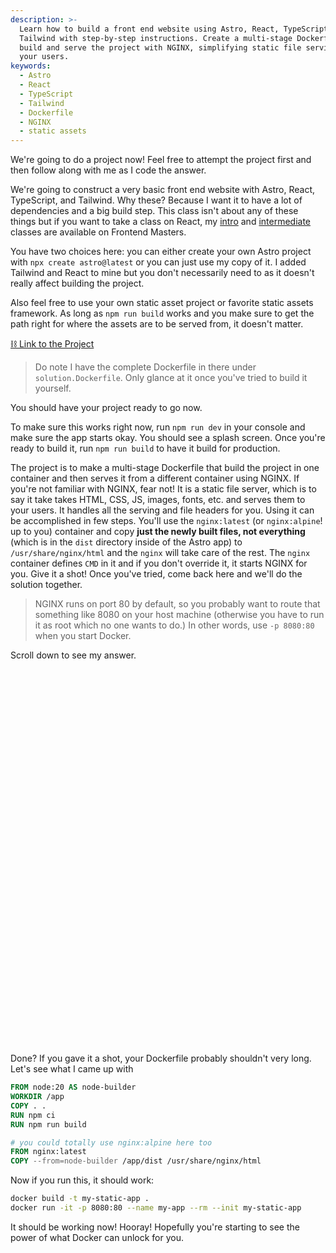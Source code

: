 ```yaml
---
description: >-
  Learn how to build a front end website using Astro, React, TypeScript, and
  Tailwind with step-by-step instructions. Create a multi-stage Dockerfile to
  build and serve the project with NGINX, simplifying static file serving for
  your users.
keywords:
  - Astro
  - React
  - TypeScript
  - Tailwind
  - Dockerfile
  - NGINX
  - static assets
---
```


We're going to do a project now! Feel free to attempt the project first and then follow along with me as I code the answer.

We're going to construct a very basic front end website with Astro, React, TypeScript, and Tailwind. Why these? Because I want it to have a lot of dependencies and a big build step. This class isn't about any of these things but if you want to take a class on React, my [intro][intro] and [intermediate][intermediate] classes are available on Frontend Masters.

You have two choices here: you can either create your own Astro project with `npx create astro@latest` or you can just use my copy of it. I added Tailwind and React to mine but you don't necessarily need to as it doesn't really affect building the project.

Also feel free to use your own static asset project or favorite static assets framework. As long as `npm run build` works and you make sure to get the path right for where the assets are to be served from, it doesn't matter.

[⛓️ Link to the Project][project]

> Do note I have the complete Dockerfile in there under `solution.Dockerfile`. Only glance at it once you've tried to build it yourself.

You should have your project ready to go now.

To make sure this works right now, run `npm run dev` in your console and make sure the app starts okay. You should see a splash screen. Once you're ready to build it, run `npm run build` to have it build for production.

The project is to make a multi-stage Dockerfile that build the project in one container and then serves it from a different container using NGINX. If you're not familiar with NGINX, fear not! It is a static file server, which is to say it take takes HTML, CSS, JS, images, fonts, etc. and serves them to your users. It handles all the serving and file headers for you. Using it can be accomplished in few steps. You'll use the `nginx:latest` (or `nginx:alpine`! up to you) container and copy **just the newly built files, not everything** (which is in the `dist` directory inside of the Astro app) to `/usr/share/nginx/html` and the `nginx` will take care of the rest. The `nginx` container defines `CMD` in it and if you don't override it, it starts NGINX for you. Give it a shot! Once you've tried, come back here and we'll do the solution together.

> NGINX runs on port 80 by default, so you probably want to route that something like 8080 on your host machine (otherwise you have to run it as root which no one wants to do.) In other words, use `-p 8080:80` when you start Docker.

Scroll down to see my answer.

<div style="height: 600px"></div>

Done? If you gave it a shot, your Dockerfile probably shouldn't very long. Let's see what I came up with

```Dockerfile
FROM node:20 AS node-builder
WORKDIR /app
COPY . .
RUN npm ci
RUN npm run build

# you could totally use nginx:alpine here too
FROM nginx:latest
COPY --from=node-builder /app/dist /usr/share/nginx/html
```

Now if you run this, it should work:

```bash
docker build -t my-static-app .
docker run -it -p 8080:80 --name my-app --rm --init my-static-app
```

It should be working now! Hooray! Hopefully you're starting to see the power of what Docker can unlock for you.

[intro]: https://frontendmasters.com/courses/complete-react-v8/
[intermediate]: https://frontendmasters.com/courses/intermediate-react-v5/
[project]: https://github.com/btholt/project-files-for-complete-intro-to-containers-v2/blob/main/static-asset-project
